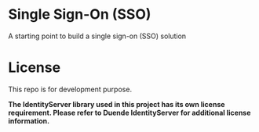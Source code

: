 # Single Sign-On (SSO) 
A starting point to build a single sign-on (SSO) solution

# License
This repo is for development purpose.

**The IdentityServer library used in this project has its own license requirement. Please refer to Duende IdentityServer for additional license information.**
